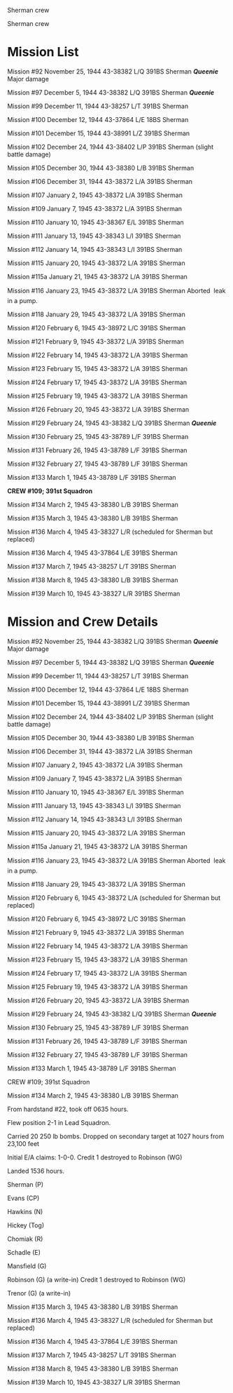 





Sherman crew






 




Sherman crew

# Mission List

Mission #92 November 25, 1944 43-38382 L/Q 391BS Sherman ***Queenie***
Major damage

Mission #97 December 5, 1944 43-38382 L/Q 391BS Sherman ***Queenie***

Mission #99 December 11, 1944 43-38257 L/T 391BS Sherman

Mission #100 December 12, 1944 43-37864 L/E 18BS Sherman

Mission #101 December 15, 1944 43-38991 L/Z 391BS Sherman

Mission #102 December 24, 1944 43-38402 L/P 391BS Sherman
(slight battle damage)

Mission #105 December 30, 1944 43-38380 L/B 391BS Sherman

Mission #106 December 31, 1944 43-38372 L/A 391BS Sherman

Mission #107 January 2, 1945 43-38372 L/A 391BS Sherman

Mission #109 January 7, 1945 43-38372 L/A 391BS Sherman

Mission #110 January 10, 1945 43-38367 E/L 391BS Sherman

Mission #111 January 13, 1945 43-38343 L/I 391BS Sherman

Mission #112 January 14, 1945 43-38343 L/I 391BS Sherman

Mission #115 January 20, 1945 43-38372 L/A 391BS Sherman

Mission #115a January 21, 1945 43-38372 L/A 391BS Sherman

Mission #116 January 23, 1945 43-38372 L/A 391BS
Sherman Aborted  leak in a pump.

Mission #118 January 29, 1945 43-38372 L/A 391BS Sherman

Mission #120 February 6, 1945 43-38972 L/C 391BS Sherman

Mission #121 February 9, 1945 43-38372 L/A 391BS Sherman

Mission #122 February 14, 1945 43-38372 L/A 391BS Sherman

Mission #123 February 15, 1945 43-38372 L/A 391BS Sherman

Mission #124 February 17, 1945 43-38372 L/A 391BS Sherman

Mission #125 February 19, 1945 43-38372 L/A 391BS Sherman

Mission #126 February 20, 1945 43-38372 L/A 391BS Sherman

Mission #129 February 24, 1945 43-38382 L/Q 391BS Sherman ***Queenie*** 

Mission #130 February 25, 1945 43-38789 L/F 391BS Sherman

Mission #131 February 26, 1945 43-38789 L/F 391BS Sherman

Mission #132 February 27, 1945 43-38789 L/F 391BS Sherman

Mission #133 March 1, 1945 43-38789 L/F 391BS Sherman

**CREW #109; 391st Squadron**

Mission #134 March 2, 1945 43-38380 L/B 391BS
Sherman

Mission #135 March 3, 1945 43-38380 L/B 391BS Sherman

Mission #136 March 4, 1945 43-38327 L/R (scheduled for
Sherman but replaced)

Mission #136 March 4, 1945 43-37864 L/E 391BS Sherman

Mission #137 March 7, 1945 43-38257 L/T 391BS Sherman

Mission #138 March 8, 1945 43-38380 L/B 391BS Sherman

Mission #139 March 10, 1945 43-38327 L/R 391BS Sherman

# Mission and Crew Details

Mission #92 November 25, 1944 43-38382 L/Q 391BS Sherman ***Queenie***
Major damage

Mission #97 December 5, 1944 43-38382 L/Q 391BS Sherman ***Queenie***

Mission #99 December 11, 1944 43-38257 L/T 391BS Sherman

Mission #100 December 12, 1944 43-37864 L/E 18BS Sherman

Mission #101 December 15, 1944 43-38991 L/Z 391BS Sherman

Mission #102 December 24, 1944 43-38402 L/P 391BS Sherman
(slight battle damage)

Mission #105 December 30, 1944 43-38380 L/B 391BS Sherman

Mission #106 December 31, 1944 43-38372 L/A 391BS Sherman

Mission #107 January 2, 1945 43-38372 L/A 391BS Sherman

Mission #109 January 7, 1945 43-38372 L/A 391BS Sherman

Mission #110 January 10, 1945 43-38367 E/L 391BS Sherman

Mission #111 January 13, 1945 43-38343 L/I 391BS Sherman

Mission #112 January 14, 1945 43-38343 L/I 391BS Sherman

Mission #115 January 20, 1945 43-38372 L/A 391BS Sherman

Mission #115a January 21, 1945 43-38372 L/A 391BS Sherman

Mission #116 January 23, 1945 43-38372 L/A 391BS
Sherman Aborted  leak in a pump.

Mission #118 January 29, 1945 43-38372 L/A 391BS Sherman

Mission #120 February 6, 1945 43-38372 L/A (scheduled for
Sherman but replaced)

Mission #120 February 6, 1945 43-38972 L/C 391BS Sherman

Mission #121 February 9, 1945 43-38372 L/A 391BS Sherman

Mission #122 February 14, 1945 43-38372 L/A 391BS Sherman

Mission #123 February 15, 1945 43-38372 L/A 391BS Sherman

Mission #124 February 17, 1945 43-38372 L/A 391BS Sherman

Mission #125 February 19, 1945 43-38372 L/A 391BS Sherman

Mission #126 February 20, 1945 43-38372 L/A 391BS Sherman

Mission #129 February 24, 1945 43-38382 L/Q 391BS Sherman ***Queenie***

Mission #130 February 25, 1945 43-38789 L/F 391BS Sherman

Mission #131 February 26, 1945 43-38789 L/F 391BS Sherman

Mission #132 February 27, 1945 43-38789 L/F 391BS Sherman

Mission #133 March 1, 1945 43-38789 L/F 391BS Sherman

CREW #109; 391st Squadron

Mission #134 March 2, 1945 43-38380 L/B 391BS
Sherman

From hardstand #22, took off 0635 hours.

Flew position 2-1 in Lead Squadron.

Carried 20 250 lb bombs. Dropped on secondary target at 1027
hours from 23,100 feet

Initial E/A claims: 1-0-0. Credit 1 destroyed to Robinson
(WG)

Landed 1536 hours.

Sherman (P)

Evans (CP)

Hawkins (N)

Hickey (Tog)

Chomiak (R)

Schadle (E)

Mansfield (G)

Robinson (G) (a write-in) Credit 1 destroyed to Robinson
(WG)

Trenor (G) (a write-in)

Mission #135 March 3, 1945 43-38380 L/B 391BS Sherman

Mission #136 March 4, 1945 43-38327 L/R (scheduled for
Sherman but replaced)

Mission #136 March 4, 1945 43-37864 L/E 391BS Sherman

Mission #137 March 7, 1945 43-38257 L/T 391BS Sherman

Mission #138 March 8, 1945 43-38380 L/B 391BS Sherman

Mission #139 March 10, 1945 43-38327 L/R 391BS Sherman




